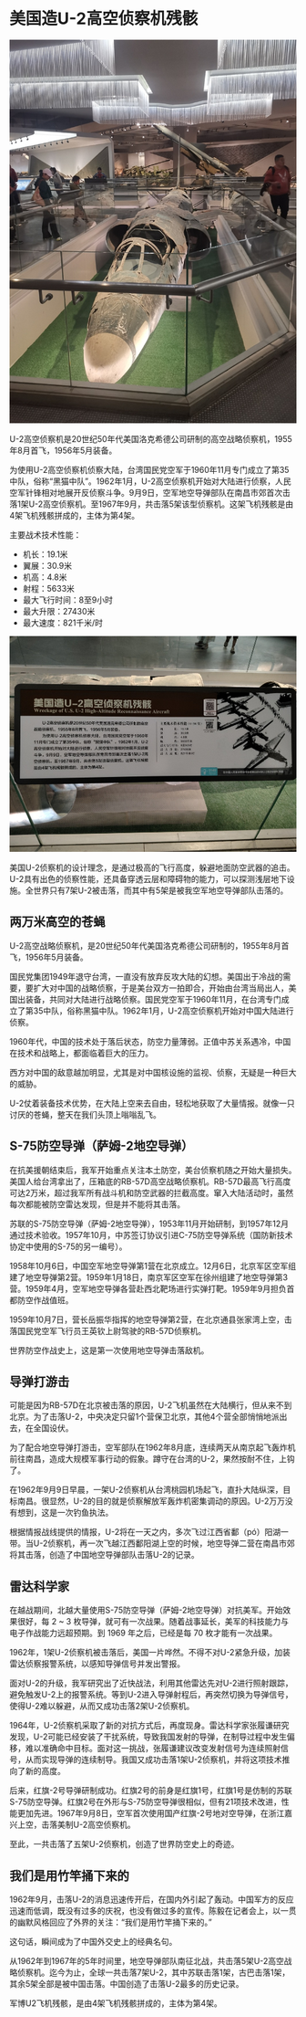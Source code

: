 # 美国造U-2高空侦察机残骸

![](./images/Wreckage-of-U.S-U-2-High-Altitude-Reconnaissance-Aircraft-2.jpg)

U-2高空侦察机是20世纪50年代美国洛克希德公司研制的高空战略侦察机，1955年8月首飞，1956年5月装备。

为使用U-2高空侦察机侦察大陆，台湾国民党空军于1960年11月专门成立了第35中队，俗称“黑猫中队”。1962年1月，U-2高空侦察机开始对大陆进行侦察，人民空军针锋相对地展开反侦察斗争。9月9日，空军地空导弹部队在南昌市郊首次击落1架U-2高空侦察机。至1967年9月，共击落5架该型侦察机。这架飞机残骸是由4架飞机残骸拼成的，主体为第4架。

主要战术技术性能：

- 机长：19.1米
- 翼展：30.9米
- 机高：4.8米
- 射程：5633米
- 最大飞行时间：8至9小时
- 最大升限：27430米
- 最大速度：821千米/时

![](./images/Wreckage-of-U.S-U-2-High-Altitude-Reconnaissance-Aircraft-1.jpg)

美国U-2侦察机的设计理念，是通过极高的飞行高度，躲避地面防空武器的追击。U-2具有出色的侦察性能，还具备穿透云层和障碍物的能力，可以探测浅层地下设施。全世界只有7架U-2被击落，而其中有5架是被我空军地空导弹部队击落的。

## 两万米高空的苍蝇

U-2高空战略侦察机，是20世纪50年代美国洛克希德公司研制的，1955年8月首飞，1956年5月装备。

国民党集团1949年退守台湾，一直没有放弃反攻大陆的幻想。美国出于冷战的需要，要扩大对中国的战略侦察，于是美台双方一拍即合，开始由台湾当局出人，美国出装备，共同对大陆进行战略侦察。国民党空军于1960年11月，在台湾专门成立了第35中队，俗称黑猫中队。1962年1月，U-2高空侦察机开始对中国大陆进行侦察。

1960年代，中国的技术处于落后状态，防空力量薄弱。正值中苏关系遇冷，中国在技术和战略上，都面临着巨大的压力。

西方对中国的敌意越加明显，尤其是对中国核设施的监视、侦察，无疑是一种巨大的威胁。

U-2仗着装备技术优势，在大陆上空来去自由，轻松地获取了大量情报。就像一只讨厌的苍蝇，整天在我们头顶上嗡嗡乱飞。

## S-75防空导弹（萨姆-2地空导弹）

在抗美援朝结束后，我军开始重点关注本土防空，美台侦察机随之开始大量损失。美国人给台湾拿出了，压箱底的RB-57D高空战略侦察机。RB-57D最高飞行高度可达2万米，超过我军所有战斗机和防空武器的拦截高度。窜入大陆活动时，虽然每次都能被防空雷达发现，但是并不能将其击落。

苏联的S-75防空导弹（萨姆-2地空导弹），1953年11月开始研制，到1957年12月通过技术验收。1957年10月，中苏签订协议引进C-75防空导弹系统（国防新技术协定中使用的S-75的另一编号）。

1958年10月6日，中国空军地空导弹第1营在北京成立。12月6日，北京军区空军组建了地空导弹第2营。1959年1月18日，南京军区空军在徐州组建了地空导弹第3营。1959年4月，空军地空导弹各营赴西北靶场进行实弹打靶。1959年9月担负首都防空作战值班。

1959年10月7日，营长岳振华指挥的地空导弹第2营，在北京通县张家湾上空，击落国民党空军飞行员王英钦上尉驾驶的RB-57D侦察机。

世界防空作战史上，这是第一次使用地空导弹击落敌机。

## 导弹打游击

可能是因为RB-57D在北京被击落的原因，U-2飞机虽然在大陆横行，但从来不到北京。为了击落U-2，中央决定只留1个营保卫北京，其他4个营全部悄悄地派出去，在全国设伏。

为了配合地空导弹打游击，空军部队在1962年8月底，连续两天从南京起飞轰炸机前往南昌，造成大规模军事行动的假象。蹲守在台湾的U-2，果然按耐不住，上钩了。

在1962年9月9日早晨，一架U-2侦察机从台湾桃园机场起飞，直扑大陆纵深，目标南昌。很显然，U-2的目的就是侦察解放军轰炸机密集调动的原因。U-2万万没有想到，这是一次钓鱼执法。

根据情报战线提供的情报，U-2将在一天之内，多次飞过江西省鄱（pó）阳湖一带。当U-2侦察机，再一次飞越江西鄱阳湖上空的时候，地空导弹二营在南昌市郊将其击落，创造了中国地空导弹部队击落U-2的记录。

## 雷达科学家

在越战期间，北越大量使用S-75防空导弹（萨姆-2地空导弹）对抗美军。开始效果很好，每 2 ~ 3 枚导弹，就可有一次战果。随着战事延长，美军的科技能力与电子作战能力远超预期。到 1969 年之后，已经是每 70 枚才能有一次战果。

1962年，1架U-2侦察机被击落后，美国一片哗然。不得不对U-2紧急升级，加装雷达侦察报警系统，以感知导弹信号并发出警报。

面对U-2的升级，我军研究出了近快战法，利用其他雷达先对U-2进行照射跟踪，避免触发U-2上的报警系统。等到U-2进入导弹射程后，再突然切换为导弹信号，使得U-2难以躲避，从而又成功击落2架U-2侦察机。

1964年，U-2侦察机采取了新的对抗方式后，再度现身。雷达科学家张履谦研究发现，U-2可能已经安装了干扰系统，导致我国发射的导弹，在制导过程中发生偏移，难以准确命中目标。面对这一挑战，张履谦建议改变发射信号为连续照射信号，从而实现导弹的连续制导。我国又成功击落1架U-2侦察机，并将这项技术推向了新的高度。

后来，红旗-2号导弹研制成功。红旗2号的前身是红旗1号，红旗1号是仿制的苏联S-75防空导弹。红旗2号在外形与S-75防空导弹很相似，但有21项技术改进，性能更加先进。1967年9月8日，空军首次使用国产红旗-2号地对空导弹，在浙江嘉兴上空，击落美制U-2高空侦察机。

至此，一共击落了五架U-2侦察机，创造了世界防空史上的奇迹。

## 我们是用竹竿捅下来的

1962年9月，击落U-2的消息迅速传开后，在国内外引起了轰动。中国军方的反应迅速而低调，既没有过多的庆祝，也没有做过多的宣传。陈毅在记者会上，以一贯的幽默风格回应了外界的关注：“我们是用竹竿捅下来的。”

这句话，瞬间成为了中国外交史上的经典名句。

从1962年到1967年的5年时间里，地空导弹部队南征北战，共击落5架U-2高空战略侦察机。迄今为止，全球一共击落7架U-2，其中苏联击落1架，古巴击落1架，其余5架全部是被中国击落。中国创造了击落U-2最多的历史记录。

军博U2飞机残骸，是由4架飞机残骸拼成的，主体为第4架。